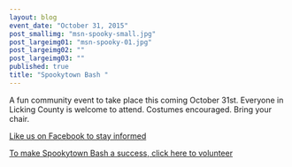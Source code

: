 ```yaml
---
layout: blog
event_date: "October 31, 2015"
post_smallimg: "msn-spooky-small.jpg"
post_largeimg01: "msn-spooky-01.jpg"
post_largeimg02: ""
post_largeimg03: ""
published: true
title: "Spookytown Bash "
---
```





A fun community event to take place this coming October 31st. Everyone in Licking County is welcome to attend. Costumes encouraged. Bring your chair.

[Like us on Facebook to stay informed](https://www.facebook.com/spookytownbash)

[To make Spookytown Bash a success, click here to volunteer](https://docs.google.com/forms/d/1bATG3CeeLXxuwLz2nG_-IJixJIi03MLrCB4hjIbEcUI/viewform)
